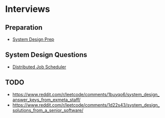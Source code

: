 # Interviews

## Preparation

- [System Design Prep](interviews/system_design_prep.md)

## System Design Questions

- [Distributed Job Scheduler](interviews/job_scheduler.md)

## TODO

- https://www.reddit.com/r/leetcode/comments/1buyqo6/system_design_answer_keys_from_exmeta_staff/
- https://www.reddit.com/r/leetcode/comments/1d22s43/system_design_solutions_from_a_senior_software/
